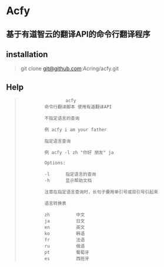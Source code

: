 # Acfy

## 基于有道智云的翻译API的命令行翻译程序

## installation

> git clone git@github.com:Acring/acfy.git

## Help

>              ​		acfy
>              命令行翻译脚本 使用有道翻译API
>
>              不指定语言的查询
>
>              例 acfy i am your father
>
>              指定语言查询
>
>              例 acfy -l zh "你好 朋友" ja
>
>              Options:
>
>              -l      指定语言的查询
>              -h      显示帮助文档
>
>              注意在指定语言查询时，长句子要用单引号或双引号引起来
>
>              语言转换表
>
>              zh          中文
>              ja          日文
>              en          英文
>              ko          韩语
>              fr          法语
>              ru          俄语
>              pt          葡萄牙
>              es          西班牙
